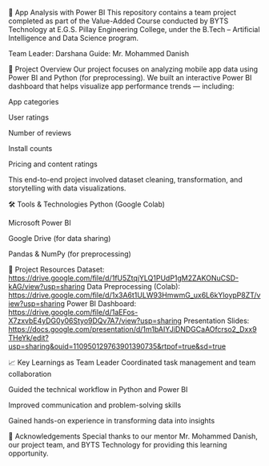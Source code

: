 📱 App Analysis with Power BI
This repository contains a team project completed as part of the Value-Added Course conducted by BYTS Technology at E.G.S. Pillay Engineering College, under the B.Tech – Artificial Intelligence and Data Science program.

Team Leader: Darshana
Guide: Mr. Mohammed Danish

📌 Project Overview
Our project focuses on analyzing mobile app data using Power BI and Python (for preprocessing). We built an interactive Power BI dashboard that helps visualize app performance trends — including:

App categories

User ratings

Number of reviews

Install counts

Pricing and content ratings

This end-to-end project involved dataset cleaning, transformation, and storytelling with data visualizations.

🛠 Tools & Technologies
Python (Google Colab)

Microsoft Power BI

Google Drive (for data sharing)

Pandas & NumPy (for preprocessing)

🔗 Project Resources
Dataset: https://drive.google.com/file/d/1fU5ZtqjYLQ1PUdP1gM2ZAKONuCSD-kAG/view?usp=sharing
Data Preprocessing (Colab): https://drive.google.com/file/d/1x3A6t1ULW93HmwmG_ux6L6kYloypP8ZT/view?usp=sharing
Power BI Dashboard: https://drive.google.com/file/d/1aEFos-X7zxvbE4yDG0y06Styo9DQv7A7/view?usp=sharing
Presentation Slides: https://docs.google.com/presentation/d/1m1bAIYJiDNDGCaAOfcrso2_Dxx9THeYk/edit?usp=sharing&ouid=110950129763901390735&rtpof=true&sd=true

📈 Key Learnings as Team Leader
Coordinated task management and team collaboration

Guided the technical workflow in Python and Power BI

Improved communication and problem-solving skills

Gained hands-on experience in transforming data into insights

🤝 Acknowledgements
Special thanks to our mentor Mr. Mohammed Danish, our project team, and BYTS Technology for providing this learning opportunity.
